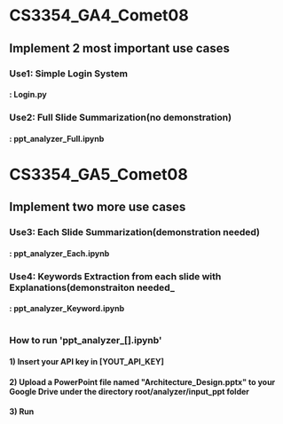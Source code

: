 # CS3354_GA4_Comet08
## Implement 2 most important use cases 

### Use1: Simple Login System
#### : Login.py
### Use2: Full Slide Summarization(no demonstration)
#### : ppt_analyzer_Full.ipynb

# CS3354_GA5_Comet08
## Implement two more use cases

### Use3: Each Slide Summarization(demonstration needed)
#### : ppt_analyzer_Each.ipynb
### Use4: Keywords Extraction from each slide with Explanations(demonstraiton needed_
#### : ppt_analyzer_Keyword.ipynb

# 
### How to run 'ppt_analyzer_[].ipynb'
#### 1) Insert your API key in [YOUT_API_KEY]
#### 2) Upload a PowerPoint file named "Architecture_Design.pptx" to your Google Drive under the directory root/analyzer/input_ppt folder
#### 3) Run
